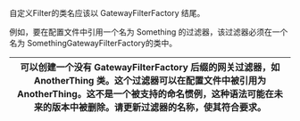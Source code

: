 自定义Filter的类名应该以 GatewayFilterFactory 结尾。

例如，要在配置文件中引用一个名为 Something 的过滤器，该过滤器必须在一个名为 SomethingGatewayFilterFactory的类中。

| 可以创建一个没有 GatewayFilterFactory 后缀的网关过滤器，如 AnotherThing 类。这个过滤器可以在配置文件中被引用为 AnotherThing。这不是一个被支持的命名惯例，这种语法可能在未来的版本中被删除。请更新过滤器的名称，使其符合要求。 |
| --- |


